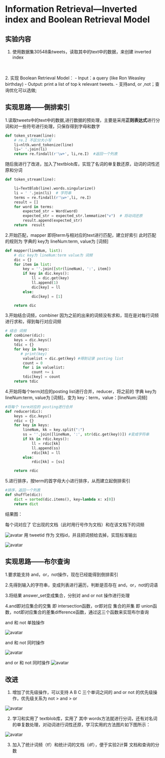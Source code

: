 # Information Retrieval—Inverted index and Boolean Retrieval Model


## **实验内容**

1. 使用数据集30548条tweets，读取其中的text中的数据，来创建 inverted index
<br>
<br>
2. 实现 Boolean Retrieval Model：
    - Input：a query (like Ron Weasley birthday)
    - Output: print a list of top k relevant tweets.
    - 支持and, or ,not；查询优化可以选做;

## **实现思路——倒排索引**

1.读取tweets中的text中的数据,进行数据的预处理，主要是采用**正则表达式**进行分词和对一些符号进行处理，只保存得到字母和数字
<br>

```py
def token_stream(line):
    # re.I 不区分大小写
    li=nltk.word_tokenize(line)
    li=' '.join(li)
    return re.findall(r'\w+', li,re.I)  #返回一个列表
```
随后我进行了改进，加入了textblob库，实现了名词的单复数还原，动词的词性还原和分词

```py
def token_stream(line):

    li=TextBlob(line).words.singularize()
    li = ' '.join(li)  # 字符串
    terms = re.findall(r'\w+',li, re.I)
    result = []
    for word in terms:
        expected_str = Word(word)
        expected_str = expected_str.lemmatize("v")  # 将动词还原
        result.append(expected_str)
    return  result
```


2.开始匹配，mapper 即将term与相对应的text进行匹配，建立好索引 此时匹配的规则为  字典的 key为 lineNum:term, value为 [词频]

```py
def mapper(lineNum, list):
    # dic key为 lineNum:term value为 词频
    dic = {}
    for item in list:
        key = ''.join([str(lineNum), ':', item])
        if key in dic.keys():
            ll = dic.get(key)
            ll.append(1)
            dic[key] = ll
        else:
            dic[key] = [1]

    return dic

```


3.开始结合词频，combiner 因为之前的出来的词频没有求和，现在是对每行词频进行求和，得到每行对应词频

```py
# 结合 词频
def combiner(dic):
    keys = dic.keys()
    tdic = {}
    for key in keys:
       # print(key)
        valuelist = dic.get(key) #得到记录 posting list
        count = 0
        for i in valuelist:
            count += i
        tdic[key] = count
    return tdic

```


4.开始将每个term对应的posting list进行合并，reducer，将之前的 字典 key为 lineNum:term, value为 [词频]，变为 key：term，value：[lineNum:词频]

```py
#将每个 term对应的 posting进行合并
def reducer(dic):
    keys = dic.keys()
    rdic = {}
    for key in keys:
        lineNum, kk = key.split(":")
        ss = ''.join([lineNum, ':', str(dic.get(key))]) #变成字符串
        if kk in rdic.keys():
            ll = rdic[kk]
            ll.append(ss)
            rdic[kk] = ll
        else:
            rdic[kk] = [ss]

    return rdic
```



5.进行排序，按term的首字母大小进行排序，从而建立起倒排索引

```py
#排序，返回一个列表
def shuffle(dic):
    dict = sorted(dic.items(), key=lambda x: x[0])
    return dict

```

结果图： 

每个词对应了 它出现的文档（此时用行号作为文档）和在该文档下的词频


![avatar](index.png)
用 tweetid 作为 文档id，并且把词频给去掉，实现标准输出

 
![avatar](boolean5.png)

## **实现思路——布尔查询**

1.要求能支持 and，or，not操作，现在已经能得到倒排索引

2.先得到输入的字符串，变成列表进行遍历，判断是否存在 and，or，not的词语

3.将结果 answer_set变成集合，分别对 and or not 操作进行处理

4.and即对应集合的交集 即 intersection函数，or即对应 集合的并集 即 union函数，not即对应集合的差集difference函数，通过这三个函数来实现布尔查询

and  和 not 单独操作



![avatar](boolean1.png)

and  和 not 同时操作


![avatar](boolean2.png)


and  or 和 not 同时操作
![avatar](boolean4.png)


## **改进**

1. 增加了优先级操作，可以支持 A B C 三个单词之间的 and or not 的优先级操作，优先级关系为 not >  and > or

![avatar](boolean6.png)

2. 学习和实用了 textblob库，实用了 其中 words方法就进行分词，还有对名词的单复数处理，对动词进行词性还原，学习实用的方法图片如下图所示：

![avatar](learn.png)

3. 加入了统计词频（tf）和统计词的文档（df），便于实验2计算 文档和查询的分数